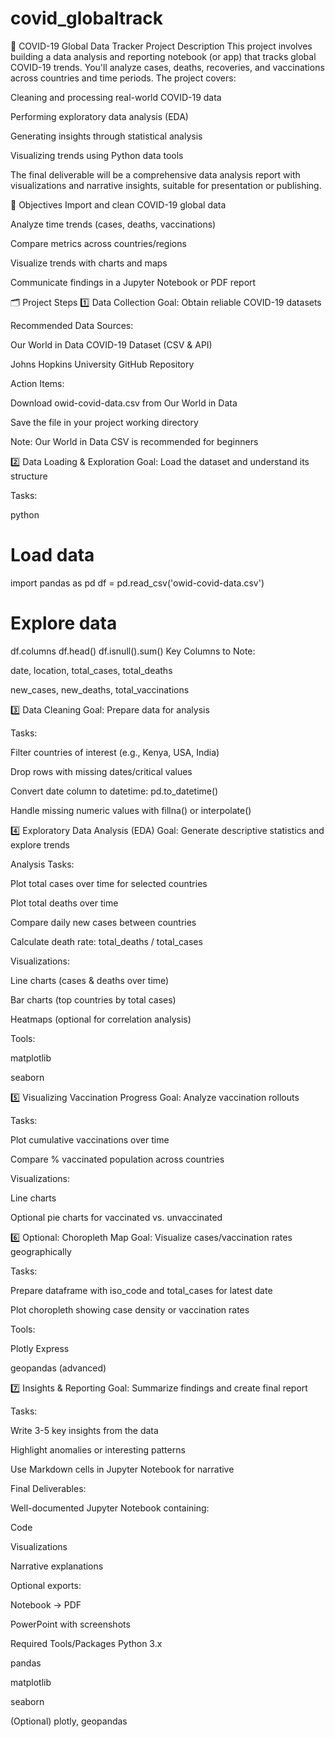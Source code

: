 # covid_globaltrack

📝 COVID-19 Global Data Tracker
Project Description
This project involves building a data analysis and reporting notebook (or app) that tracks global COVID-19 trends. You'll analyze cases, deaths, recoveries, and vaccinations across countries and time periods. The project covers:

Cleaning and processing real-world COVID-19 data

Performing exploratory data analysis (EDA)

Generating insights through statistical analysis

Visualizing trends using Python data tools

The final deliverable will be a comprehensive data analysis report with visualizations and narrative insights, suitable for presentation or publishing.

🚩 Objectives
Import and clean COVID-19 global data

Analyze time trends (cases, deaths, vaccinations)

Compare metrics across countries/regions

Visualize trends with charts and maps

Communicate findings in a Jupyter Notebook or PDF report

🗂️ Project Steps
1️⃣ Data Collection
Goal: Obtain reliable COVID-19 datasets

Recommended Data Sources:

Our World in Data COVID-19 Dataset (CSV & API)

Johns Hopkins University GitHub Repository

Action Items:

Download owid-covid-data.csv from Our World in Data

Save the file in your project working directory

Note: Our World in Data CSV is recommended for beginners

2️⃣ Data Loading & Exploration
Goal: Load the dataset and understand its structure

Tasks:

python
# Load data
import pandas as pd
df = pd.read_csv('owid-covid-data.csv')

# Explore data
df.columns
df.head()
df.isnull().sum()
Key Columns to Note:

date, location, total_cases, total_deaths

new_cases, new_deaths, total_vaccinations

3️⃣ Data Cleaning
Goal: Prepare data for analysis

Tasks:

Filter countries of interest (e.g., Kenya, USA, India)

Drop rows with missing dates/critical values

Convert date column to datetime: pd.to_datetime()

Handle missing numeric values with fillna() or interpolate()

4️⃣ Exploratory Data Analysis (EDA)
Goal: Generate descriptive statistics and explore trends

Analysis Tasks:

Plot total cases over time for selected countries

Plot total deaths over time

Compare daily new cases between countries

Calculate death rate: total_deaths / total_cases

Visualizations:

Line charts (cases & deaths over time)

Bar charts (top countries by total cases)

Heatmaps (optional for correlation analysis)

Tools:

matplotlib

seaborn

5️⃣ Visualizing Vaccination Progress
Goal: Analyze vaccination rollouts

Tasks:

Plot cumulative vaccinations over time

Compare % vaccinated population across countries

Visualizations:

Line charts

Optional pie charts for vaccinated vs. unvaccinated

6️⃣ Optional: Choropleth Map
Goal: Visualize cases/vaccination rates geographically

Tasks:

Prepare dataframe with iso_code and total_cases for latest date

Plot choropleth showing case density or vaccination rates

Tools:

Plotly Express

geopandas (advanced)

7️⃣ Insights & Reporting
Goal: Summarize findings and create final report

Tasks:

Write 3-5 key insights from the data

Highlight anomalies or interesting patterns

Use Markdown cells in Jupyter Notebook for narrative

Final Deliverables:

Well-documented Jupyter Notebook containing:

Code

Visualizations

Narrative explanations

Optional exports:

Notebook → PDF

PowerPoint with screenshots

Required Tools/Packages
Python 3.x

pandas

matplotlib

seaborn

(Optional) plotly, geopandas


